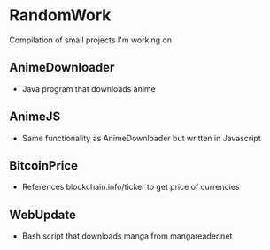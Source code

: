 # RandomWorkCompilation of small projects I'm working on## AnimeDownloader* Java program that downloads anime## AnimeJS* Same functionality as AnimeDownloader but written in Javascript## BitcoinPrice* References blockchain.info/ticker to get price of currencies## WebUpdate* Bash script that downloads manga from mangareader.net